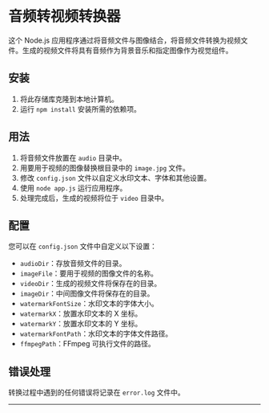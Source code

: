 # 音频转视频转换器

这个 Node.js 应用程序通过将音频文件与图像结合，将音频文件转换为视频文件。生成的视频文件将具有音频作为背景音乐和指定图像作为视觉组件。

## 安装
1. 将此存储库克隆到本地计算机。
2. 运行 `npm install` 安装所需的依赖项。

## 用法
1. 将音频文件放置在 `audio` 目录中。
2. 用要用于视频的图像替换根目录中的 `image.jpg` 文件。
3. 修改 `config.json` 文件以自定义水印文本、字体和其他设置。
4. 使用 `node app.js` 运行应用程序。
5. 处理完成后，生成的视频将位于 `video` 目录中。

## 配置
您可以在 `config.json` 文件中自定义以下设置：
- `audioDir`：存放音频文件的目录。
- `imageFile`：要用于视频的图像文件的名称。
- `videoDir`：生成的视频文件将保存在的目录。
- `imageDir`：中间图像文件将保存在的目录。
- `watermarkFontSize`：水印文本的字体大小。
- `watermarkX`：放置水印文本的 X 坐标。
- `watermarkY`：放置水印文本的 Y 坐标。
- `watermarkFontPath`：水印文本的字体文件路径。
- `ffmpegPath`：FFmpeg 可执行文件的路径。

## 错误处理
转换过程中遇到的任何错误将记录在 `error.log` 文件中。

---
